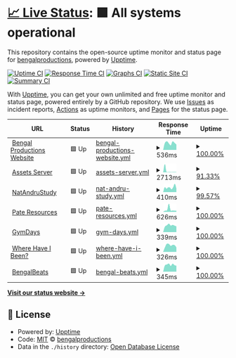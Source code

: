 # [📈 Live Status](https://status.bengal.productions): <!--live status--> **🟩 All systems operational**

This repository contains the open-source uptime monitor and status page for [bengalproductions](https://status.bengal.productions), powered by [Upptime](https://github.com/upptime/upptime).

[![Uptime CI](https://github.com/bengalproductions/statuspage/workflows/Uptime%20CI/badge.svg)](https://github.com/bengalproductions/statuspage/actions?query=workflow%3A%22Uptime+CI%22)
[![Response Time CI](https://github.com/bengalproductions/statuspage/workflows/Response%20Time%20CI/badge.svg)](https://github.com/bengalproductions/statuspage/actions?query=workflow%3A%22Response+Time+CI%22)
[![Graphs CI](https://github.com/bengalproductions/statuspage/workflows/Graphs%20CI/badge.svg)](https://github.com/bengalproductions/statuspage/actions?query=workflow%3A%22Graphs+CI%22)
[![Static Site CI](https://github.com/bengalproductions/statuspage/workflows/Static%20Site%20CI/badge.svg)](https://github.com/bengalproductions/statuspage/actions?query=workflow%3A%22Static+Site+CI%22)
[![Summary CI](https://github.com/bengalproductions/statuspage/workflows/Summary%20CI/badge.svg)](https://github.com/bengalproductions/statuspage/actions?query=workflow%3A%22Summary+CI%22)

With [Upptime](https://upptime.js.org), you can get your own unlimited and free uptime monitor and status page, powered entirely by a GitHub repository. We use [Issues](https://github.com/bengalproductions/statuspage/issues) as incident reports, [Actions](https://github.com/bengalproductions/statuspage/actions) as uptime monitors, and [Pages](https://status.bengal.productions) for the status page.

<!--start: status pages-->
<!-- This summary is generated by Upptime (https://github.com/upptime/upptime) -->
<!-- Do not edit this manually, your changes will be overwritten -->
<!-- prettier-ignore -->
| URL | Status | History | Response Time | Uptime |
| --- | ------ | ------- | ------------- | ------ |
| <img alt="" src="https://favicons.githubusercontent.com/bengal.productions" height="13"> [Bengal Productions Website](https://bengal.productions) | 🟩 Up | [bengal-productions-website.yml](https://github.com/bengalproductions/statuspage/commits/HEAD/history/bengal-productions-website.yml) | <details><summary><img alt="Response time graph" src="./graphs/bengal-productions-website/response-time-week.png" height="20"> 536ms</summary><br><a href="https://status.bengal.productions/history/bengal-productions-website"><img alt="Response time 555" src="https://img.shields.io/endpoint?url=https%3A%2F%2Fraw.githubusercontent.com%2Fbengalproductions%2Fstatuspage%2FHEAD%2Fapi%2Fbengal-productions-website%2Fresponse-time.json"></a><br><a href="https://status.bengal.productions/history/bengal-productions-website"><img alt="24-hour response time 417" src="https://img.shields.io/endpoint?url=https%3A%2F%2Fraw.githubusercontent.com%2Fbengalproductions%2Fstatuspage%2FHEAD%2Fapi%2Fbengal-productions-website%2Fresponse-time-day.json"></a><br><a href="https://status.bengal.productions/history/bengal-productions-website"><img alt="7-day response time 536" src="https://img.shields.io/endpoint?url=https%3A%2F%2Fraw.githubusercontent.com%2Fbengalproductions%2Fstatuspage%2FHEAD%2Fapi%2Fbengal-productions-website%2Fresponse-time-week.json"></a><br><a href="https://status.bengal.productions/history/bengal-productions-website"><img alt="30-day response time 592" src="https://img.shields.io/endpoint?url=https%3A%2F%2Fraw.githubusercontent.com%2Fbengalproductions%2Fstatuspage%2FHEAD%2Fapi%2Fbengal-productions-website%2Fresponse-time-month.json"></a><br><a href="https://status.bengal.productions/history/bengal-productions-website"><img alt="1-year response time 555" src="https://img.shields.io/endpoint?url=https%3A%2F%2Fraw.githubusercontent.com%2Fbengalproductions%2Fstatuspage%2FHEAD%2Fapi%2Fbengal-productions-website%2Fresponse-time-year.json"></a></details> | <details><summary><a href="https://status.bengal.productions/history/bengal-productions-website">100.00%</a></summary><a href="https://status.bengal.productions/history/bengal-productions-website"><img alt="All-time uptime 99.92%" src="https://img.shields.io/endpoint?url=https%3A%2F%2Fraw.githubusercontent.com%2Fbengalproductions%2Fstatuspage%2FHEAD%2Fapi%2Fbengal-productions-website%2Fuptime.json"></a><br><a href="https://status.bengal.productions/history/bengal-productions-website"><img alt="24-hour uptime 100.00%" src="https://img.shields.io/endpoint?url=https%3A%2F%2Fraw.githubusercontent.com%2Fbengalproductions%2Fstatuspage%2FHEAD%2Fapi%2Fbengal-productions-website%2Fuptime-day.json"></a><br><a href="https://status.bengal.productions/history/bengal-productions-website"><img alt="7-day uptime 100.00%" src="https://img.shields.io/endpoint?url=https%3A%2F%2Fraw.githubusercontent.com%2Fbengalproductions%2Fstatuspage%2FHEAD%2Fapi%2Fbengal-productions-website%2Fuptime-week.json"></a><br><a href="https://status.bengal.productions/history/bengal-productions-website"><img alt="30-day uptime 100.00%" src="https://img.shields.io/endpoint?url=https%3A%2F%2Fraw.githubusercontent.com%2Fbengalproductions%2Fstatuspage%2FHEAD%2Fapi%2Fbengal-productions-website%2Fuptime-month.json"></a><br><a href="https://status.bengal.productions/history/bengal-productions-website"><img alt="1-year uptime 99.92%" src="https://img.shields.io/endpoint?url=https%3A%2F%2Fraw.githubusercontent.com%2Fbengalproductions%2Fstatuspage%2FHEAD%2Fapi%2Fbengal-productions-website%2Fuptime-year.json"></a></details>
| <img alt="" src="https://favicons.githubusercontent.com/assets.bengal.productions" height="13"> [Assets Server](https://assets.bengal.productions) | 🟩 Up | [assets-server.yml](https://github.com/bengalproductions/statuspage/commits/HEAD/history/assets-server.yml) | <details><summary><img alt="Response time graph" src="./graphs/assets-server/response-time-week.png" height="20"> 2713ms</summary><br><a href="https://status.bengal.productions/history/assets-server"><img alt="Response time 655" src="https://img.shields.io/endpoint?url=https%3A%2F%2Fraw.githubusercontent.com%2Fbengalproductions%2Fstatuspage%2FHEAD%2Fapi%2Fassets-server%2Fresponse-time.json"></a><br><a href="https://status.bengal.productions/history/assets-server"><img alt="24-hour response time 442" src="https://img.shields.io/endpoint?url=https%3A%2F%2Fraw.githubusercontent.com%2Fbengalproductions%2Fstatuspage%2FHEAD%2Fapi%2Fassets-server%2Fresponse-time-day.json"></a><br><a href="https://status.bengal.productions/history/assets-server"><img alt="7-day response time 2713" src="https://img.shields.io/endpoint?url=https%3A%2F%2Fraw.githubusercontent.com%2Fbengalproductions%2Fstatuspage%2FHEAD%2Fapi%2Fassets-server%2Fresponse-time-week.json"></a><br><a href="https://status.bengal.productions/history/assets-server"><img alt="30-day response time 1128" src="https://img.shields.io/endpoint?url=https%3A%2F%2Fraw.githubusercontent.com%2Fbengalproductions%2Fstatuspage%2FHEAD%2Fapi%2Fassets-server%2Fresponse-time-month.json"></a><br><a href="https://status.bengal.productions/history/assets-server"><img alt="1-year response time 655" src="https://img.shields.io/endpoint?url=https%3A%2F%2Fraw.githubusercontent.com%2Fbengalproductions%2Fstatuspage%2FHEAD%2Fapi%2Fassets-server%2Fresponse-time-year.json"></a></details> | <details><summary><a href="https://status.bengal.productions/history/assets-server">91.33%</a></summary><a href="https://status.bengal.productions/history/assets-server"><img alt="All-time uptime 99.40%" src="https://img.shields.io/endpoint?url=https%3A%2F%2Fraw.githubusercontent.com%2Fbengalproductions%2Fstatuspage%2FHEAD%2Fapi%2Fassets-server%2Fuptime.json"></a><br><a href="https://status.bengal.productions/history/assets-server"><img alt="24-hour uptime 100.00%" src="https://img.shields.io/endpoint?url=https%3A%2F%2Fraw.githubusercontent.com%2Fbengalproductions%2Fstatuspage%2FHEAD%2Fapi%2Fassets-server%2Fuptime-day.json"></a><br><a href="https://status.bengal.productions/history/assets-server"><img alt="7-day uptime 91.33%" src="https://img.shields.io/endpoint?url=https%3A%2F%2Fraw.githubusercontent.com%2Fbengalproductions%2Fstatuspage%2FHEAD%2Fapi%2Fassets-server%2Fuptime-week.json"></a><br><a href="https://status.bengal.productions/history/assets-server"><img alt="30-day uptime 98.01%" src="https://img.shields.io/endpoint?url=https%3A%2F%2Fraw.githubusercontent.com%2Fbengalproductions%2Fstatuspage%2FHEAD%2Fapi%2Fassets-server%2Fuptime-month.json"></a><br><a href="https://status.bengal.productions/history/assets-server"><img alt="1-year uptime 99.40%" src="https://img.shields.io/endpoint?url=https%3A%2F%2Fraw.githubusercontent.com%2Fbengalproductions%2Fstatuspage%2FHEAD%2Fapi%2Fassets-server%2Fuptime-year.json"></a></details>
| <img alt="" src="https://favicons.githubusercontent.com/natandrustudy.com" height="13"> [NatAndruStudy](https://natandrustudy.com) | 🟩 Up | [nat-andru-study.yml](https://github.com/bengalproductions/statuspage/commits/HEAD/history/nat-andru-study.yml) | <details><summary><img alt="Response time graph" src="./graphs/nat-andru-study/response-time-week.png" height="20"> 410ms</summary><br><a href="https://status.bengal.productions/history/nat-andru-study"><img alt="Response time 407" src="https://img.shields.io/endpoint?url=https%3A%2F%2Fraw.githubusercontent.com%2Fbengalproductions%2Fstatuspage%2FHEAD%2Fapi%2Fnat-andru-study%2Fresponse-time.json"></a><br><a href="https://status.bengal.productions/history/nat-andru-study"><img alt="24-hour response time 307" src="https://img.shields.io/endpoint?url=https%3A%2F%2Fraw.githubusercontent.com%2Fbengalproductions%2Fstatuspage%2FHEAD%2Fapi%2Fnat-andru-study%2Fresponse-time-day.json"></a><br><a href="https://status.bengal.productions/history/nat-andru-study"><img alt="7-day response time 410" src="https://img.shields.io/endpoint?url=https%3A%2F%2Fraw.githubusercontent.com%2Fbengalproductions%2Fstatuspage%2FHEAD%2Fapi%2Fnat-andru-study%2Fresponse-time-week.json"></a><br><a href="https://status.bengal.productions/history/nat-andru-study"><img alt="30-day response time 399" src="https://img.shields.io/endpoint?url=https%3A%2F%2Fraw.githubusercontent.com%2Fbengalproductions%2Fstatuspage%2FHEAD%2Fapi%2Fnat-andru-study%2Fresponse-time-month.json"></a><br><a href="https://status.bengal.productions/history/nat-andru-study"><img alt="1-year response time 407" src="https://img.shields.io/endpoint?url=https%3A%2F%2Fraw.githubusercontent.com%2Fbengalproductions%2Fstatuspage%2FHEAD%2Fapi%2Fnat-andru-study%2Fresponse-time-year.json"></a></details> | <details><summary><a href="https://status.bengal.productions/history/nat-andru-study">99.57%</a></summary><a href="https://status.bengal.productions/history/nat-andru-study"><img alt="All-time uptime 99.70%" src="https://img.shields.io/endpoint?url=https%3A%2F%2Fraw.githubusercontent.com%2Fbengalproductions%2Fstatuspage%2FHEAD%2Fapi%2Fnat-andru-study%2Fuptime.json"></a><br><a href="https://status.bengal.productions/history/nat-andru-study"><img alt="24-hour uptime 100.00%" src="https://img.shields.io/endpoint?url=https%3A%2F%2Fraw.githubusercontent.com%2Fbengalproductions%2Fstatuspage%2FHEAD%2Fapi%2Fnat-andru-study%2Fuptime-day.json"></a><br><a href="https://status.bengal.productions/history/nat-andru-study"><img alt="7-day uptime 99.57%" src="https://img.shields.io/endpoint?url=https%3A%2F%2Fraw.githubusercontent.com%2Fbengalproductions%2Fstatuspage%2FHEAD%2Fapi%2Fnat-andru-study%2Fuptime-week.json"></a><br><a href="https://status.bengal.productions/history/nat-andru-study"><img alt="30-day uptime 99.71%" src="https://img.shields.io/endpoint?url=https%3A%2F%2Fraw.githubusercontent.com%2Fbengalproductions%2Fstatuspage%2FHEAD%2Fapi%2Fnat-andru-study%2Fuptime-month.json"></a><br><a href="https://status.bengal.productions/history/nat-andru-study"><img alt="1-year uptime 99.70%" src="https://img.shields.io/endpoint?url=https%3A%2F%2Fraw.githubusercontent.com%2Fbengalproductions%2Fstatuspage%2FHEAD%2Fapi%2Fnat-andru-study%2Fuptime-year.json"></a></details>
| <img alt="" src="https://favicons.githubusercontent.com/pateresources.co.uk" height="13"> [Pate Resources](https://pateresources.co.uk) | 🟩 Up | [pate-resources.yml](https://github.com/bengalproductions/statuspage/commits/HEAD/history/pate-resources.yml) | <details><summary><img alt="Response time graph" src="./graphs/pate-resources/response-time-week.png" height="20"> 626ms</summary><br><a href="https://status.bengal.productions/history/pate-resources"><img alt="Response time 417" src="https://img.shields.io/endpoint?url=https%3A%2F%2Fraw.githubusercontent.com%2Fbengalproductions%2Fstatuspage%2FHEAD%2Fapi%2Fpate-resources%2Fresponse-time.json"></a><br><a href="https://status.bengal.productions/history/pate-resources"><img alt="24-hour response time 313" src="https://img.shields.io/endpoint?url=https%3A%2F%2Fraw.githubusercontent.com%2Fbengalproductions%2Fstatuspage%2FHEAD%2Fapi%2Fpate-resources%2Fresponse-time-day.json"></a><br><a href="https://status.bengal.productions/history/pate-resources"><img alt="7-day response time 626" src="https://img.shields.io/endpoint?url=https%3A%2F%2Fraw.githubusercontent.com%2Fbengalproductions%2Fstatuspage%2FHEAD%2Fapi%2Fpate-resources%2Fresponse-time-week.json"></a><br><a href="https://status.bengal.productions/history/pate-resources"><img alt="30-day response time 464" src="https://img.shields.io/endpoint?url=https%3A%2F%2Fraw.githubusercontent.com%2Fbengalproductions%2Fstatuspage%2FHEAD%2Fapi%2Fpate-resources%2Fresponse-time-month.json"></a><br><a href="https://status.bengal.productions/history/pate-resources"><img alt="1-year response time 417" src="https://img.shields.io/endpoint?url=https%3A%2F%2Fraw.githubusercontent.com%2Fbengalproductions%2Fstatuspage%2FHEAD%2Fapi%2Fpate-resources%2Fresponse-time-year.json"></a></details> | <details><summary><a href="https://status.bengal.productions/history/pate-resources">100.00%</a></summary><a href="https://status.bengal.productions/history/pate-resources"><img alt="All-time uptime 99.89%" src="https://img.shields.io/endpoint?url=https%3A%2F%2Fraw.githubusercontent.com%2Fbengalproductions%2Fstatuspage%2FHEAD%2Fapi%2Fpate-resources%2Fuptime.json"></a><br><a href="https://status.bengal.productions/history/pate-resources"><img alt="24-hour uptime 100.00%" src="https://img.shields.io/endpoint?url=https%3A%2F%2Fraw.githubusercontent.com%2Fbengalproductions%2Fstatuspage%2FHEAD%2Fapi%2Fpate-resources%2Fuptime-day.json"></a><br><a href="https://status.bengal.productions/history/pate-resources"><img alt="7-day uptime 100.00%" src="https://img.shields.io/endpoint?url=https%3A%2F%2Fraw.githubusercontent.com%2Fbengalproductions%2Fstatuspage%2FHEAD%2Fapi%2Fpate-resources%2Fuptime-week.json"></a><br><a href="https://status.bengal.productions/history/pate-resources"><img alt="30-day uptime 100.00%" src="https://img.shields.io/endpoint?url=https%3A%2F%2Fraw.githubusercontent.com%2Fbengalproductions%2Fstatuspage%2FHEAD%2Fapi%2Fpate-resources%2Fuptime-month.json"></a><br><a href="https://status.bengal.productions/history/pate-resources"><img alt="1-year uptime 99.89%" src="https://img.shields.io/endpoint?url=https%3A%2F%2Fraw.githubusercontent.com%2Fbengalproductions%2Fstatuspage%2FHEAD%2Fapi%2Fpate-resources%2Fuptime-year.json"></a></details>
| <img alt="" src="https://favicons.githubusercontent.com/gymdays.co.uk" height="13"> [GymDays](https://gymdays.co.uk) | 🟩 Up | [gym-days.yml](https://github.com/bengalproductions/statuspage/commits/HEAD/history/gym-days.yml) | <details><summary><img alt="Response time graph" src="./graphs/gym-days/response-time-week.png" height="20"> 339ms</summary><br><a href="https://status.bengal.productions/history/gym-days"><img alt="Response time 385" src="https://img.shields.io/endpoint?url=https%3A%2F%2Fraw.githubusercontent.com%2Fbengalproductions%2Fstatuspage%2FHEAD%2Fapi%2Fgym-days%2Fresponse-time.json"></a><br><a href="https://status.bengal.productions/history/gym-days"><img alt="24-hour response time 288" src="https://img.shields.io/endpoint?url=https%3A%2F%2Fraw.githubusercontent.com%2Fbengalproductions%2Fstatuspage%2FHEAD%2Fapi%2Fgym-days%2Fresponse-time-day.json"></a><br><a href="https://status.bengal.productions/history/gym-days"><img alt="7-day response time 339" src="https://img.shields.io/endpoint?url=https%3A%2F%2Fraw.githubusercontent.com%2Fbengalproductions%2Fstatuspage%2FHEAD%2Fapi%2Fgym-days%2Fresponse-time-week.json"></a><br><a href="https://status.bengal.productions/history/gym-days"><img alt="30-day response time 391" src="https://img.shields.io/endpoint?url=https%3A%2F%2Fraw.githubusercontent.com%2Fbengalproductions%2Fstatuspage%2FHEAD%2Fapi%2Fgym-days%2Fresponse-time-month.json"></a><br><a href="https://status.bengal.productions/history/gym-days"><img alt="1-year response time 385" src="https://img.shields.io/endpoint?url=https%3A%2F%2Fraw.githubusercontent.com%2Fbengalproductions%2Fstatuspage%2FHEAD%2Fapi%2Fgym-days%2Fresponse-time-year.json"></a></details> | <details><summary><a href="https://status.bengal.productions/history/gym-days">100.00%</a></summary><a href="https://status.bengal.productions/history/gym-days"><img alt="All-time uptime 99.89%" src="https://img.shields.io/endpoint?url=https%3A%2F%2Fraw.githubusercontent.com%2Fbengalproductions%2Fstatuspage%2FHEAD%2Fapi%2Fgym-days%2Fuptime.json"></a><br><a href="https://status.bengal.productions/history/gym-days"><img alt="24-hour uptime 100.00%" src="https://img.shields.io/endpoint?url=https%3A%2F%2Fraw.githubusercontent.com%2Fbengalproductions%2Fstatuspage%2FHEAD%2Fapi%2Fgym-days%2Fuptime-day.json"></a><br><a href="https://status.bengal.productions/history/gym-days"><img alt="7-day uptime 100.00%" src="https://img.shields.io/endpoint?url=https%3A%2F%2Fraw.githubusercontent.com%2Fbengalproductions%2Fstatuspage%2FHEAD%2Fapi%2Fgym-days%2Fuptime-week.json"></a><br><a href="https://status.bengal.productions/history/gym-days"><img alt="30-day uptime 100.00%" src="https://img.shields.io/endpoint?url=https%3A%2F%2Fraw.githubusercontent.com%2Fbengalproductions%2Fstatuspage%2FHEAD%2Fapi%2Fgym-days%2Fuptime-month.json"></a><br><a href="https://status.bengal.productions/history/gym-days"><img alt="1-year uptime 99.89%" src="https://img.shields.io/endpoint?url=https%3A%2F%2Fraw.githubusercontent.com%2Fbengalproductions%2Fstatuspage%2FHEAD%2Fapi%2Fgym-days%2Fuptime-year.json"></a></details>
| <img alt="" src="https://favicons.githubusercontent.com/wherehaveibeen.co.uk" height="13"> [Where Have I Been?](https://wherehaveibeen.co.uk) | 🟩 Up | [where-have-i-been.yml](https://github.com/bengalproductions/statuspage/commits/HEAD/history/where-have-i-been.yml) | <details><summary><img alt="Response time graph" src="./graphs/where-have-i-been/response-time-week.png" height="20"> 326ms</summary><br><a href="https://status.bengal.productions/history/where-have-i-been"><img alt="Response time 395" src="https://img.shields.io/endpoint?url=https%3A%2F%2Fraw.githubusercontent.com%2Fbengalproductions%2Fstatuspage%2FHEAD%2Fapi%2Fwhere-have-i-been%2Fresponse-time.json"></a><br><a href="https://status.bengal.productions/history/where-have-i-been"><img alt="24-hour response time 225" src="https://img.shields.io/endpoint?url=https%3A%2F%2Fraw.githubusercontent.com%2Fbengalproductions%2Fstatuspage%2FHEAD%2Fapi%2Fwhere-have-i-been%2Fresponse-time-day.json"></a><br><a href="https://status.bengal.productions/history/where-have-i-been"><img alt="7-day response time 326" src="https://img.shields.io/endpoint?url=https%3A%2F%2Fraw.githubusercontent.com%2Fbengalproductions%2Fstatuspage%2FHEAD%2Fapi%2Fwhere-have-i-been%2Fresponse-time-week.json"></a><br><a href="https://status.bengal.productions/history/where-have-i-been"><img alt="30-day response time 386" src="https://img.shields.io/endpoint?url=https%3A%2F%2Fraw.githubusercontent.com%2Fbengalproductions%2Fstatuspage%2FHEAD%2Fapi%2Fwhere-have-i-been%2Fresponse-time-month.json"></a><br><a href="https://status.bengal.productions/history/where-have-i-been"><img alt="1-year response time 395" src="https://img.shields.io/endpoint?url=https%3A%2F%2Fraw.githubusercontent.com%2Fbengalproductions%2Fstatuspage%2FHEAD%2Fapi%2Fwhere-have-i-been%2Fresponse-time-year.json"></a></details> | <details><summary><a href="https://status.bengal.productions/history/where-have-i-been">100.00%</a></summary><a href="https://status.bengal.productions/history/where-have-i-been"><img alt="All-time uptime 99.89%" src="https://img.shields.io/endpoint?url=https%3A%2F%2Fraw.githubusercontent.com%2Fbengalproductions%2Fstatuspage%2FHEAD%2Fapi%2Fwhere-have-i-been%2Fuptime.json"></a><br><a href="https://status.bengal.productions/history/where-have-i-been"><img alt="24-hour uptime 100.00%" src="https://img.shields.io/endpoint?url=https%3A%2F%2Fraw.githubusercontent.com%2Fbengalproductions%2Fstatuspage%2FHEAD%2Fapi%2Fwhere-have-i-been%2Fuptime-day.json"></a><br><a href="https://status.bengal.productions/history/where-have-i-been"><img alt="7-day uptime 100.00%" src="https://img.shields.io/endpoint?url=https%3A%2F%2Fraw.githubusercontent.com%2Fbengalproductions%2Fstatuspage%2FHEAD%2Fapi%2Fwhere-have-i-been%2Fuptime-week.json"></a><br><a href="https://status.bengal.productions/history/where-have-i-been"><img alt="30-day uptime 100.00%" src="https://img.shields.io/endpoint?url=https%3A%2F%2Fraw.githubusercontent.com%2Fbengalproductions%2Fstatuspage%2FHEAD%2Fapi%2Fwhere-have-i-been%2Fuptime-month.json"></a><br><a href="https://status.bengal.productions/history/where-have-i-been"><img alt="1-year uptime 99.89%" src="https://img.shields.io/endpoint?url=https%3A%2F%2Fraw.githubusercontent.com%2Fbengalproductions%2Fstatuspage%2FHEAD%2Fapi%2Fwhere-have-i-been%2Fuptime-year.json"></a></details>
| <img alt="" src="https://favicons.githubusercontent.com/bengalbeats.co.uk" height="13"> [BengalBeats](https://bengalbeats.co.uk) | 🟩 Up | [bengal-beats.yml](https://github.com/bengalproductions/statuspage/commits/HEAD/history/bengal-beats.yml) | <details><summary><img alt="Response time graph" src="./graphs/bengal-beats/response-time-week.png" height="20"> 345ms</summary><br><a href="https://status.bengal.productions/history/bengal-beats"><img alt="Response time 370" src="https://img.shields.io/endpoint?url=https%3A%2F%2Fraw.githubusercontent.com%2Fbengalproductions%2Fstatuspage%2FHEAD%2Fapi%2Fbengal-beats%2Fresponse-time.json"></a><br><a href="https://status.bengal.productions/history/bengal-beats"><img alt="24-hour response time 299" src="https://img.shields.io/endpoint?url=https%3A%2F%2Fraw.githubusercontent.com%2Fbengalproductions%2Fstatuspage%2FHEAD%2Fapi%2Fbengal-beats%2Fresponse-time-day.json"></a><br><a href="https://status.bengal.productions/history/bengal-beats"><img alt="7-day response time 345" src="https://img.shields.io/endpoint?url=https%3A%2F%2Fraw.githubusercontent.com%2Fbengalproductions%2Fstatuspage%2FHEAD%2Fapi%2Fbengal-beats%2Fresponse-time-week.json"></a><br><a href="https://status.bengal.productions/history/bengal-beats"><img alt="30-day response time 383" src="https://img.shields.io/endpoint?url=https%3A%2F%2Fraw.githubusercontent.com%2Fbengalproductions%2Fstatuspage%2FHEAD%2Fapi%2Fbengal-beats%2Fresponse-time-month.json"></a><br><a href="https://status.bengal.productions/history/bengal-beats"><img alt="1-year response time 370" src="https://img.shields.io/endpoint?url=https%3A%2F%2Fraw.githubusercontent.com%2Fbengalproductions%2Fstatuspage%2FHEAD%2Fapi%2Fbengal-beats%2Fresponse-time-year.json"></a></details> | <details><summary><a href="https://status.bengal.productions/history/bengal-beats">100.00%</a></summary><a href="https://status.bengal.productions/history/bengal-beats"><img alt="All-time uptime 99.89%" src="https://img.shields.io/endpoint?url=https%3A%2F%2Fraw.githubusercontent.com%2Fbengalproductions%2Fstatuspage%2FHEAD%2Fapi%2Fbengal-beats%2Fuptime.json"></a><br><a href="https://status.bengal.productions/history/bengal-beats"><img alt="24-hour uptime 100.00%" src="https://img.shields.io/endpoint?url=https%3A%2F%2Fraw.githubusercontent.com%2Fbengalproductions%2Fstatuspage%2FHEAD%2Fapi%2Fbengal-beats%2Fuptime-day.json"></a><br><a href="https://status.bengal.productions/history/bengal-beats"><img alt="7-day uptime 100.00%" src="https://img.shields.io/endpoint?url=https%3A%2F%2Fraw.githubusercontent.com%2Fbengalproductions%2Fstatuspage%2FHEAD%2Fapi%2Fbengal-beats%2Fuptime-week.json"></a><br><a href="https://status.bengal.productions/history/bengal-beats"><img alt="30-day uptime 100.00%" src="https://img.shields.io/endpoint?url=https%3A%2F%2Fraw.githubusercontent.com%2Fbengalproductions%2Fstatuspage%2FHEAD%2Fapi%2Fbengal-beats%2Fuptime-month.json"></a><br><a href="https://status.bengal.productions/history/bengal-beats"><img alt="1-year uptime 99.89%" src="https://img.shields.io/endpoint?url=https%3A%2F%2Fraw.githubusercontent.com%2Fbengalproductions%2Fstatuspage%2FHEAD%2Fapi%2Fbengal-beats%2Fuptime-year.json"></a></details>

<!--end: status pages-->

[**Visit our status website →**](https://status.bengal.productions)

## 📄 License

- Powered by: [Upptime](https://github.com/upptime/upptime)
- Code: [MIT](./LICENSE) © [bengalproductions](https://status.bengal.productions)
- Data in the `./history` directory: [Open Database License](https://opendatacommons.org/licenses/odbl/1-0/)
